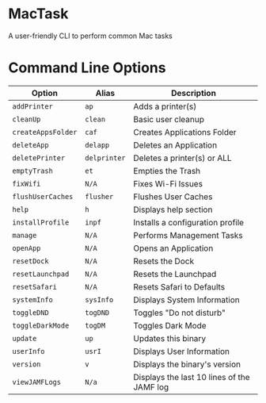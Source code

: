 # MacTask
A user-friendly CLI to perform common Mac tasks

# Command Line Options
|   Option    |   Alias   |    Description    |
|---          |---        |---                |
|`addPrinter` |`ap`       |Adds a printer(s)  |
|`cleanUp`    |`clean`    |Basic user cleanup |
|`createAppsFolder`|`caf` |Creates Applications Folder|
|`deleteApp`  |`delapp`   |Deletes an Application|
|`deletePrinter`|`delprinter`|Deletes a printer(s) or ALL|
|`emptyTrash` |`et`       |Empties the Trash  |
|`fixWifi`    |`N/A`      |Fixes Wi-Fi Issues |
|`flushUserCaches`|`flusher`|Flushes User Caches|
|`help`       |`h`        |Displays help section|
|`installProfile`|`inpf`|Installs a configuration profile|
|`manage`     |`N/A`      |Performs Management Tasks|
|`openApp`    |`N/A`      |Opens an Application|
|`resetDock`  |`N/A`      |Resets the Dock|
|`resetLaunchpad`|`N/A`   |Resets the Launchpad|
|`resetSafari`|`N/A`      |Resets Safari to Defaults|
|`systemInfo`|`sysInfo`   |Displays System Information|
|`toggleDND`  |`togDND`   |Toggles "Do not disturb"|
|`toggleDarkMode`|`togDM` |Toggles Dark Mode  |
|`update`     |`up`       |Updates this binary|
|`userInfo`   |`usrI`     |Displays User Information|
|`version`    |`v`        |Displays the binary's version|
|`viewJAMFLogs`|`N/a`     |Displays the last 10 lines of the JAMF log|
